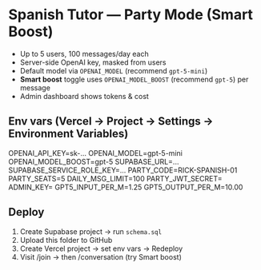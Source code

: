 # Spanish Tutor — Party Mode (Smart Boost)
- Up to 5 users, 100 messages/day each
- Server-side OpenAI key, masked from users
- Default model via `OPENAI_MODEL` (recommend `gpt-5-mini`)
- **Smart boost** toggle uses `OPENAI_MODEL_BOOST` (recommend `gpt-5`) per message
- Admin dashboard shows tokens & cost

## Env vars (Vercel → Project → Settings → Environment Variables)
OPENAI_API_KEY=sk-...
OPENAI_MODEL=gpt-5-mini
OPENAI_MODEL_BOOST=gpt-5
SUPABASE_URL=...
SUPABASE_SERVICE_ROLE_KEY=...
PARTY_CODE=RICK-SPANISH-01
PARTY_SEATS=5
DAILY_MSG_LIMIT=100
PARTY_JWT_SECRET=<random>
ADMIN_KEY=<secret>
GPT5_INPUT_PER_M=1.25
GPT5_OUTPUT_PER_M=10.00

## Deploy
1) Create Supabase project → run `schema.sql`
2) Upload this folder to GitHub
3) Create Vercel project → set env vars → Redeploy
4) Visit /join → then /conversation (try Smart boost)
